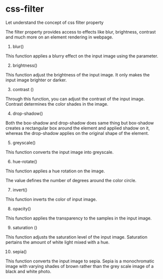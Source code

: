 # css-filter
Let understand the concept of css filter property 

The filter property provides access to  effects like 
blur, brightness, contrast and much more on an element 
rendering in webpage.

1. blur()

This function applies a blurry effect on the input image using the parameter.

2. brightness()

This function adjust the brightness of the input image. It only makes the input image brighter or darker.

3. contrast ()

Through this function,  you can adjust the contrast of the input image. Contrast determines the color shades in the image.

4.  drop-shadow()

Both the box-shadow and drop-shadow does same thing but box-shadow creates a rectangular box around the element and applied shadow on it, whereas the drop-shadow applies on the original shape of the element.

5. greyscale()

This function converts the input image into greyscale.

6. hue-rotate()

This function applies a hue rotation on the image.

 The value defines the number of degrees around the color circle.

7. invert()

This function inverts the color of input image.

8. opacity()

This function applies the transparency to the samples in the input image.

9. saturation ()

This function adjusts the saturation level of the input image. Saturation pertains the amount of white light mixed with a hue.

10. sepia()

This function converts the input image to sepia. Sepia is a monochromatic image with varying shades of brown rather than the grey scale image of a black and white photo.

